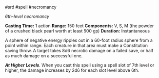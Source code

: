  #srd #spell #necromancy 

*6th-level necromancy*

**Casting Time:** 1 action
**Range:** 150 feet
**Components:** V, S, M (the powder of a crushed black pearl worth at least 500 gp)
**Duration:** Instantaneous

A sphere of negative energy ripples out in a 60-foot radius sphere from a point within range. Each creature in that area must make a Constitution saving throw. A target takes 8d6 necrotic damage on a failed save, or half as much damage on a successful one.

***At Higher Levels***. When you cast this spell using a spell slot of 7th level or higher, the damage increases by 2d6 for each slot level above 6th.
